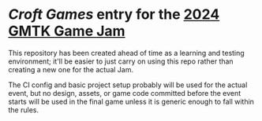 # _Croft Games_ entry for the [2024 GMTK Game Jam](https://itch.io/jam/gmtk-2024)

This repository has been created ahead of time as a learning and testing environment; it'll be easier to just carry on using this repo rather than creating a new one for the actual Jam.

The CI config and basic project setup probably will be used for the actual event, 
but no design, assets, or game code committed before the event starts will be used in the final game unless it is generic enough to fall within the rules.
